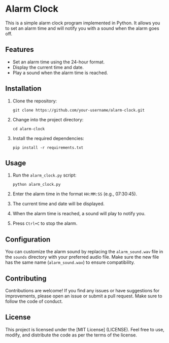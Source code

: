 # Alarm Clock

This is a simple alarm clock program implemented in Python. It allows you to set an alarm time and will notify you with a sound when the alarm goes off.

## Features

- Set an alarm time using the 24-hour format.
- Display the current time and date.
- Play a sound when the alarm time is reached.

## Installation

1. Clone the repository:

   ```shell
   git clone https://github.com/your-username/alarm-clock.git
   ```

2. Change into the project directory:

   ```shell
   cd alarm-clock
   ```

3. Install the required dependencies:

   ```shell
   pip install -r requirements.txt
   ```

## Usage

1. Run the `alarm_clock.py` script:

   ```shell
   python alarm_clock.py
   ```

2. Enter the alarm time in the format `HH:MM:SS` (e.g., 07:30:45).

3. The current time and date will be displayed.

4. When the alarm time is reached, a sound will play to notify you.

5. Press `Ctrl+C` to stop the alarm.

## Configuration

You can customize the alarm sound by replacing the `alarm_sound.wav` file in the `sounds` directory with your preferred audio file. Make sure the new file has the same name (`alarm_sound.wav`) to ensure compatibility.

## Contributing

Contributions are welcome! If you find any issues or have suggestions for improvements, please open an issue or submit a pull request. Make sure to follow the code of conduct.

## License

This project is licensed under the [MIT License] (LICENSE). Feel free to use, modify, and distribute the code as per the terms of the license.
